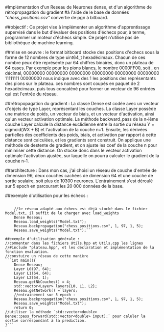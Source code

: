 #Implémentation d'un Reseau de Neurones dense, et d'un algorithme de rétropropagation du gradient
#à l'aide de le base de données *"chess_positions.csv"* convertie de pgn à bitboard.

##objectif : 
Ce projet vise à implémenter un algorithme d'apprentissage supervisé dans le but d'évaluer des positions d'échecs
pour, à terme, programmer un moteur d'échecs simple. Ce projet n'utilise pas de bibliothèque de machine learning.

##mise en oeuvre : 
le format bitboard stocke des positions d'echecs sous la forme de 12 nombres de type uint64_t hexadécimaux. 
Chacun de ces nombre peux être représenté par 64 chiffres binaires, donc un plateau de 64 cases.
Par exemple pour les pions blancs, le nombre 0000FF00, soit , en décimal, 
00000000 00000000 00000000 00000000 00000000 00000000 11111111 00000000
nous indique avec des 1 les positions des représentants des pions sur le plateau.
ces nombres sont coupés en paquet de 2 hexadécimaux, puis tous concaténé pour former un vecteur de 96 entrées qui est l'entrée du réseau. 

##rétropopagation du gradient : 
La classe Dense est codée avec un vecteur d'objets de type Layer, représentant les couches.
La classe Layer possède une matrice de poids, un vecteur de biais, et un vecteur d'activation, ainsi qu'un vecteur activation optimale.
La méthode backward_pass de la n-ième couche Layer calcule la distance euclidienne entre la sortie du réseau Y = sigmoid(WX + B) et l'activation de la couche n+1. Ensuite, les dérivées partielles des coefficients des poids, biais, et activation par rapport à cette distance sont calculées, et les gradients sont construit. On applique une méthode de destente de gradient, et on ajuste les coef de la couche n pour minimiser cette distance. On stocke donc dans le vecteur activation optimale l'activation ajustée, sur laquelle on pourra calculer le gradient de la couche n-1. 

##architecture : 
Dans mon cas, j'ai choisi un réseau de couche d'entrée de dimension 96, deux couches cachées de dimension 64 et une couche de sortie scalaire, soit plus de 10300 neurones. L'entrainement s'est déroulé sur 5 epoch en parcourant les 20 000 données de la base.


##exemple d'utilisation pour les échecs : 
```//besoin de la classe Plateau stockant le bitboard

    //le réseau adapté aux échecs est déjà stocké dans le fichier Model.txt, il suffit de le charger avec load_weights
    Dense Reseau;
    Reseau.load_weights("Model.txt");
    Reseau.backpropagation("chess_positions.csv", 1, 97, 1, 5);
    Reseau.save_weights("Model.txt");```

##exemple d'utilisation générale : 
//commenter dans les fichiers Utils.hpp et Utils.cpp les lignes
//#include "plateau.hpp", et les déclaration et implémentation de la fonction evaluation. 
//constuire un réseau de cette manière
```int main(){
    Dense Reseau;
    Layer L0(97, 64);
    Layer L1(64, 64);
    Layer L2(64, 1);
    Reseau.getNbCouches() = 4;
    std::vector<Layer> layers{L0, L1, L2};
    Reseau.getNetwork() = layers;
    //entrainement sur 5 epoch : 
    Reseau.backpropagation("chess_positions.csv", 1, 97, 1, 5);
    Reseau.save_weights("Model.txt");
    return 0;
//utiliser la méthode `std::vector<double> Dense::pass_forward(std::vector<double> input);` pour caluler la sortie correspondant à la prediction.
}```

    